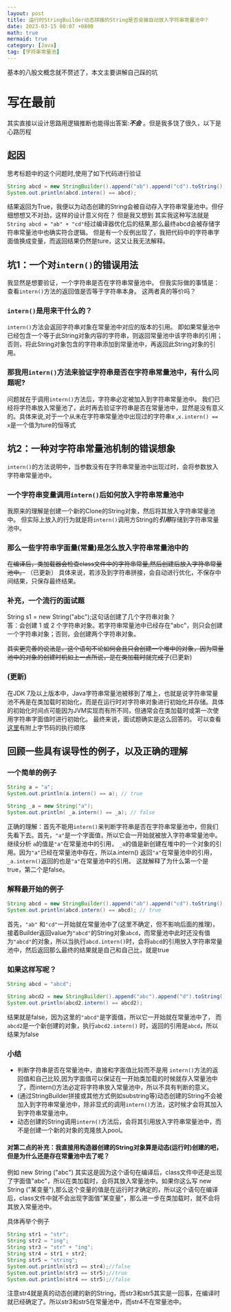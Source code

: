 ```yaml
---
layout: post
title: 运行时StringBuilder动态拼接的String是否会被自动放入字符串常量池中?
date: 2023-03-15 00:07 +0800
math: true
mermaid: true
category: [Java]
tag: [字符串常量池]
---
```

基本的八股文概念就不赘述了，本文主要讲解自己踩的坑
# 写在最前
其实直接以设计思路用逻辑推断也能得出答案:***不会*** 。但是我多饶了很久，以下是心路历程

## 起因

思考标题中的这个问题时,使用了如下代码进行验证

```java
String abcd = new StringBuilder().append("ab").append("cd").toString();
System.out.println(abcd.intern() == abcd);
```

结果返回为True，我便以为动态创建的String会被自动存入字符串常量池中。但仔细想想又不对劲，这样的设计意义何在？ 但是我又想到  其实我这种写法就是`String abcd = "ab" + "cd"`经过编译器优化后的结果,那么最终abcd会被存储字符串常量池中也确实符合逻辑。 但是有一个反例出现了，我把代码中的字符串字面值换成变量，而返回结果仍然是ture，这又让我无法解释。

## 坑1：一个对`intern()`的错误用法

我显然是想要验证，一个字符串是否在字符串常量池中。 但我实际做的事情是：查看`intern()`方法的返回值是否等于字符串本身。 这两者真的等价吗？

### `intern()`是用来干什么的？  
`intern()`方法会返回字符串对象在常量池中对应的版本的引用。  即如果常量池中已经包含一个等于此String对象内容的字符串，则返回常量池中该字符串的引用；否则，将此String对象包含的字符串添加到常量池中，再返回此String对象的引用。

### 那我用`intern()`方法来验证字符串是否在字符串常量池中，有什么问题呢?  
问题就在于调用`intern()`方法后，字符串必定被加入到字符串常量池中。 我们已经将字符串放入常量池了，此时再去验证字符串是否在常量池中，显然是没有意义的。具体来说,对于一个从未在字符串常量池中出现过的字符串x ,`x.intern() == x`是一个值为ture的恒等式

## 坑2：一种对字符串常量池机制的错误想象

`intern()`的方法说明中，当参数没有在字符串常量池中出现过时，会将参数放入字符串常量池中。

### 一个字符串变量调用`intern()`后如何放入字符串常量池中
我原来的理解是创建一个新的Clone的String对象，然后将其放入字符串常量池中。 但实际上放入的行为就是将`intern()`调用方String的***引用***存储到字符串常量池中。

### 那么一些字符串字面量(常量)是怎么放入字符串常量池中的
~~在编译后，类加载器会检查class文件中的字符串常量,然后创建后放入字符串常量池中。~~ （已更新） 
具体来说，若涉及到字符串拼接，会自动进行优化，不保存中间结果，只保存最终结果。  

### 补充，一个流行的面试题
String s1 = new String("abc");这句话创建了几个字符串对象？   
答：会创建 1 或 2 个字符串对象。若字符串常量池中已经存在"abc"，则只会创建一个字符串对象；否则，会创建两个字符串对象。  

~~其实更完善的说法是，这个语句不论如何会且只会创建一个堆中的对象，因为常量池中的对象的创建时机如上一点所说，是在类加载时就完成了~~(已更新)

### (更新) 
在JDK 7及以上版本中，Java字符串常量池被移到了堆上，也就是说字符串常量池不再是在类加载时初始化，而是在运行时对字符串对象进行初始化并存储。具体的初始化时间点可能因为JVM实现而有所不同，但通常会在类加载时或第一次使用字符串字面值时进行初始化。 最终来说，面试题确实是这么回答的。 可以查看[这里](https://javaguide.cn/java/basis/java-basic-questions-02.html#string)有附上字节码的执行顺序

## 回顾一些具有误导性的例子，以及正确的理解

### 一个简单的例子
```java
String a = "a";
System.out.println(a.intern() == a); // true

String _a = new String("a");
System.out.println( _a.intern() == _a); // false
```
正确的理解：首先不能用`intern()`来判断字符串是否在字符串常量池中，但我们先看下去。首先，`"a"`是一个字面值，所以它会一开始就被放入字符串常量池中。  继续分析 `a`的值是`"a"`在常量池中的引用， `_a`的值是新创建在堆中的一个对象的引用。因为`"a"`已经在常量池中存在，所以a.intern() 返回`"a"`在常量池中的引用，`_a.intern()`返回的也是`"a"`在常量池中的引用。 这就解释了为什么第一个是true，第二个是false。

### 解释最开始的例子
```java
String abcd = new StringBuilder().append("ab").append("cd").toString();
System.out.println(abcd.intern() == abcd); // true
```
首先，`"ab"` 和`"cd"`一开始就在常量池中了(这里不确定，但不影响后面的推理)， 接着Builder返回value为`"abcd"`的String对象`abcd`，而常量池中此时还没有值为`"abcd"`的对象，所以当执行`abcd.intern()`时，会将`abcd`的引用放入字符串常量池中，然后返回那么最终的结果就是自己和自己比，就是true

### 如果这样写呢？
```java
String abcd = "abcd";

String abcd2 = new StringBuilder().append("abc").append("d").toString();
System.out.println(abcd2.intern() == abcd2);

```
结果就是false，因为这里的`"abcd"`是字面值，所以它一开始就在常量池中了， 而`abcd2`是一个新创建的对象，执行`abcd2.intern()` 时，返回的引用是`abcd`，所以结果为false

### 小结
+ 判断字符串是否在常量池中，直接和字面值比较而不是用 `intern()`方法的返回值和自己比较,因为字面值可以保证在一开始类加载的时候就存入常量池中了，而intern()方法必定将字符串放入常量池中，所以不具有判断的意义。  
+ (通过StringBuilder拼接或其他方式例如substring等)动态创建的String不会被加入到字符串常量池中，除非显式的调用`intern()`方法，这时候才会将其加入到字符串常量池中。
+ 动态创建的String调用`intern()`方法后，会将其引用放入字符串常量池中，而不是创建一个新的对象的克隆放入pool。
#### 对第二点的补充：我直接用构造器创建的String对象算是动态(运行时)创建的吧，但是为什么还是存在常量池中去了呢？
例如 new String ("abc")  其实这是因为这个语句在编译后，class文件中还是出现了字面值"abc"，所以在类加载时，会将其放入常量池中。如果你这么写 new String ("某变量"),那么这个变量的值是在运行时才确定的，所以这个语句在编译后，class文件中就不会出现字面值"某变量"，那么进一步在类加载时，就不会将其放入常量池中。

具体再举个例子
```java
String str1 = "str";
String str2 = "ing";
String str3 = "str" + "ing";
String str4 = str1 + str2;
String str5 = "string";
System.out.println(str3 == str4);//false
System.out.println(str3 == str5);//true
System.out.println(str4 == str5);//false
```
注意str4就是真的动态创建的新的String，而str3和str5其实是一回事，在编译时就已经确定了。所以str3和str5在常量池中，而str4不在常量池中。
